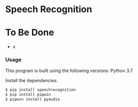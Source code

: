 # Speech Recognition


# To Be Done

  - x

### Usage

This program is built using the following versions:
Python 3.7

Install the dependencies.

```sh
$ pip install speechrecognition
$ pip install pipwin
$ pipwin install pyaudio
```
